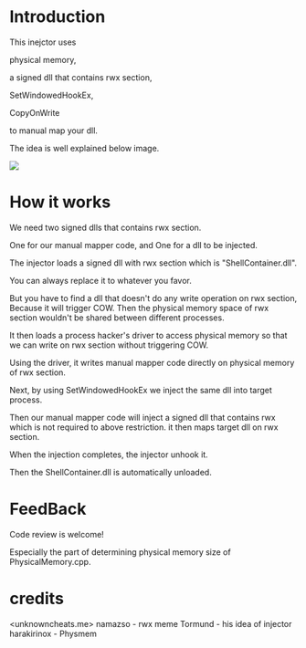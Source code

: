 # Introduction

This inejctor uses 

physical memory, 

a signed dll that contains rwx section, 

SetWindowedHookEx,

CopyOnWrite

to manual map your dll.



The idea is well explained below image.

![](C:\Users\Hunter\Desktop\1.PNG)



# How it works

We need two signed dlls that contains rwx section.

One for our manual mapper code, and One for a dll to be injected.



The injector loads a signed dll with rwx section which is "ShellContainer.dll".

You can always replace it to whatever you favor. 

But you have to find a dll that doesn't do any write operation on rwx section, Because it will trigger COW. Then the physical memory space of rwx section wouldn't be shared between different processes.

It then loads a process hacker's driver to access physical memory so that we can write on rwx section without triggering COW.

Using the driver, it writes manual mapper code directly on physical memory of rwx section.

Next, by using SetWindowedHookEx we inject the same dll into target process.

Then our manual mapper code will inject a signed dll that contains rwx which is not required to above restriction. it then maps target dll on rwx section.

When the injection completes, the injector unhook it. 

Then the ShellContainer.dll is automatically unloaded.



# FeedBack

Code review is welcome!

Especially the part of determining physical memory size of PhysicalMemory.cpp.



# credits 

<unknowncheats.me>
namazso - rwx meme
Tormund - his idea of injector
harakirinox - Physmem
